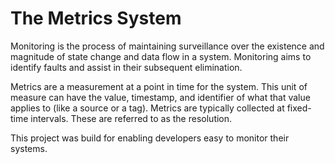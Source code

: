 # The Metrics System

Monitoring is the process of maintaining surveillance over the existence and magnitude of state change and data flow in a system. Monitoring aims to identify faults and assist in their subsequent elimination.

Metrics are a measurement at a point in time for the system. This unit of measure can have the value, timestamp, and identifier of what that value applies to (like a source or a tag). Metrics are typically collected at fixed-time intervals. These are referred to as the resolution.

This project was build for enabling developers easy to monitor their systems.






